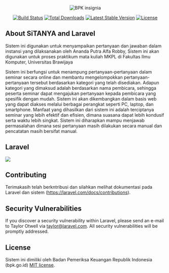 <p align="center">
<img alt="BPK insignia" src="https://upload.wikimedia.org/wikipedia/commons/thumb/d/d2/BPK_insignia.svg/256px-BPK_insignia.svg.png">
</p>

<p align="center">
<a href="https://travis-ci.org/laravel/framework"><img src="https://travis-ci.org/laravel/framework.svg" alt="Build Status"></a>
<a href="https://packagist.org/packages/laravel/framework"><img src="https://poser.pugx.org/laravel/framework/d/total.svg" alt="Total Downloads"></a>
<a href="https://packagist.org/packages/laravel/framework"><img src="https://poser.pugx.org/laravel/framework/v/stable.svg" alt="Latest Stable Version"></a>
<a href="https://packagist.org/packages/laravel/framework"><img src="https://poser.pugx.org/laravel/framework/license.svg" alt="License"></a>
</p>

## About SiTANYA and Laravel
Sistem ini digunakan untuk menyampaikan pertanyaan dan jawaban dalam instansi yang dilaksanakan oleh Ananda Putra Alfa Robby, Sistem ini akan digunakan untuk proses praktikum mata kuliah MKPL di Fakultas Ilmu Komputer, Universitas Brawijaya

Sistem ini berfungsi untuk menampung pertanyaan-pertanyaan dalam seminar secara online dan membantu mengelompokkan pertanyaan-pertanyaan tersebut berdasarkan kategori yang telah disediakan. Adapun kategori yang dimaksud adalah berdasarkan nama pembicara, sehingga peserta seminar dapat mengajukan pertanyaan kepada pembicara yang spesifik dengan mudah. Sistem ini akan dikembangkan dalam basis web yang dapat diakses melalui berbagai perangkat seperti PC, laptop, dan smartphone. Manfaat yang dihasilkan dari sistem ini adalah terciptanya seminar yang lebih efektif dan efisien, dimana suasana dapat lebih kondusif serta waktu lebih singkat. Sistem ini diharapkan mampu menjawab permasalahan dimana sesi pertanyaan masih dilakukan secara manual dan pencatatan masih bersifat manual.

## Laravel
<img src="https://laravel.com/assets/img/components/logo-laravel.svg">

## Contributing
Terimakasih telah berkntribusi dan silahkan melihat dokumentasi pada Laravel dan sistem
(https://laravel.com/docs/contributions).

## Security Vulnerabilities

If you discover a security vulnerability within Laravel, please send an e-mail to Taylor Otwell via [taylor@laravel.com](mailto:taylor@laravel.com). All security vulnerabilities will be promptly addressed.

## License
Sistem ini dimiliki oleh
Badan Pemeriksa Keuangan Republik Indonesia (bpk.go.id)
[MIT license](https://opensource.org/licenses/MIT).
